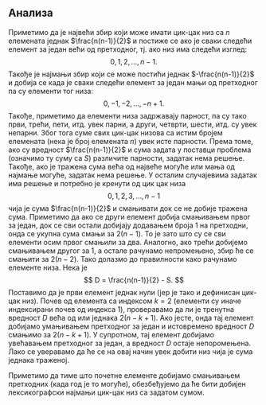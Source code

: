 ﻿## Анализа

Приметимо да је највећи збир који може имати цик-цак низ са $n$ елемената једнак $\frac{n(n-1)}{2}$ и постиже се ако је сваки следећи елемент за један већи од претходног, тј. ако низ има следећи изглед:
$$
0, 1, 2, ..., n-1.
$$
Такође је најмањи збир који се може постићи једнак $-\frac{n(n-1)}{2}$ и добија се када је сваки следећи елемент за један мањи од претходног па су елементи тог низа:
$$
0, -1, -2, ..., -n+1.
$$
Такође, приметимо да елементи низа задржавају парност, па су тако први, трећи, пети, итд. увек парни, а други, четврти, шести, итд. су увек непарни. Због тога суме свих цик-цак низова са истим бројем елемената (нека је број елемената $n$) увек исте парности. Према томе, ако су вредност $\frac{n(n-1)}{2}$ и сума задата у поставци проблема (означимо ту суму са $S$) различите парности, задатак нема решење. Такође, ако је тражена сума већа од највеће могуће или мања од најмање могуће, задатак нема решење. У осталим случајевима задатак има решење и потребно је кренути од цик цак низа $$0, 1, 2, 3, ..., n-1$$ чија је сума $\frac{n(n-1)}{2}$ и смањивати док се не добије тражена сума. Приметимо да ако се други елемент добија смањивањем првог за један, док се сви остали добијају додавањем броја 1 на претходни, онда се укупна сума смањи за $2(n-1)$. То је зато што су се сви елементи осим првог смањили за два. Аналогно, ако трећи добијемо смањивањем другог за 1, а остале рачунамо непромењено, збир ће се смањити за $2(n-2)$. 
Тако долазмо до правилности како рачунамо елементе низа. Нека је 
$$
D = \frac{n(n-1)}{2} - S.
$$
Поставимо да је први елемент једнак нули (јер је тако и дефинисан цик-цак низ).
Почев од елемента са индексом $k=2$ (елементи су иначе индексирани почев од индекса 1), проверавамо да ли је тренутна вредност $D$ већа од или једнака $2(n-k+1)$. Ако јесте, онда тај елемент добијамо умањивањем претходног за један и истовремено вредност $D$ смањимо за $2(n-k+1)$. У супротном, тај елемент добијамо увећавањем претходног за један, а вредност $D$ остаје непоромењена. Лако се уверавамо да ће се на овај начин увек добити низ чија је сума једнака траженој. 

Приметимо да тиме што почетне елементе добијамо смањивањем претходних (када год је то могуће), обезбеђујемо да ће бити добијен лексикографски најмањи цик-цак низ са задатом сумом.
